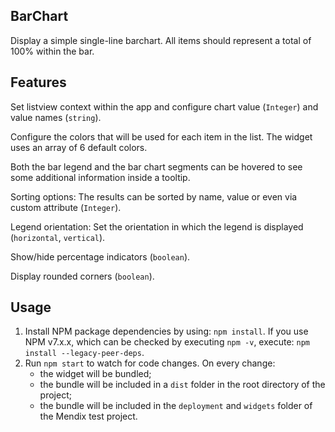 ## BarChart

Display a simple single-line barchart. All items should represent a total of 100% within the bar.

## Features

Set listview context within the app and configure chart value (`Integer`) and value names (`string`).

Configure the colors that will be used for each item in the list. The widget uses an array of 6 default colors.

Both the bar legend and the bar chart segments can be hovered to see some additional information inside a tooltip.

Sorting options: The results can be sorted by name, value or even via custom attribute (`Integer`).

Legend orientation: Set the orientation in which the legend is displayed (`horizontal`, `vertical`).

Show/hide percentage indicators (`boolean`).

Display rounded corners (`boolean`).

## Usage

1. Install NPM package dependencies by using: `npm install`. If you use NPM v7.x.x, which can be checked by executing
   `npm -v`, execute: `npm install --legacy-peer-deps`.
1. Run `npm start` to watch for code changes. On every change:
    - the widget will be bundled;
    - the bundle will be included in a `dist` folder in the root directory of the project;
    - the bundle will be included in the `deployment` and `widgets` folder of the Mendix test project.
